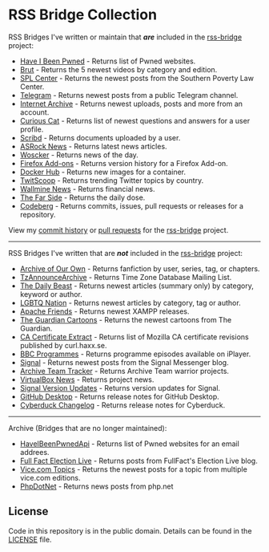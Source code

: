 # RSS Bridge Collection

RSS Bridges I've written or maintain that ***are*** included in the [rss-bridge](https://github.com/RSS-Bridge/rss-bridge) project:

- [Have I Been Pwned](https://github.com/RSS-Bridge/rss-bridge/blob/master/bridges/HaveIBeenPwnedBridge.php) - Returns list of Pwned websites.
- [Brut](https://github.com/RSS-Bridge/rss-bridge/blob/master/bridges/BrutBridge.php) - Returns the 5 newest videos by category and edition.
- [SPL Center](https://github.com/RSS-Bridge/rss-bridge/blob/master/bridges/SplCenterBridge.php) - Returns the newest posts from the Southern Poverty Law Center.
- [Telegram](https://github.com/RSS-Bridge/rss-bridge/blob/master/bridges/TelegramBridge.php) - Returns newest posts from a public Telegram channel.
- [Internet Archive](https://github.com/RSS-Bridge/rss-bridge/blob/master/bridges/InternetArchiveBridge.php) - Returns newest uploads, posts and more from an account.
- [Curious Cat](https://github.com/RSS-Bridge/rss-bridge/blob/master/bridges/CuriousCatBridge.php) - Returns list of newest questions and answers for a user profile.
- [Scribd](https://github.com/RSS-Bridge/rss-bridge/blob/master/bridges/ScribdBridge.php) - Returns documents uploaded by a user.
- [ASRock News](https://github.com/RSS-Bridge/rss-bridge/blob/master/bridges/ASRockNewsBridge.php) - Returns latest news articles.
- [Woscker](https://github.com/RSS-Bridge/rss-bridge/blob/master/bridges/WosckerBridge.php) - Returns news of the day.
- [Firefox Add-ons](https://github.com/RSS-Bridge/rss-bridge/blob/master/bridges/FirefoxAddonsBridge.php) - Returns version history for a Firefox Add-on.
- [Docker Hub](https://github.com/RSS-Bridge/rss-bridge/blob/master/bridges/DockerHubBridge.php) - Returns new images for a container.
- [TwitScoop](https://github.com/RSS-Bridge/rss-bridge/blob/master/bridges/TwitScoopBridge.php) - Returns trending Twitter topics by country.
- [Wallmine News](https://github.com/RSS-Bridge/rss-bridge/blob/master/bridges/WallmineNewsBridge.php) - Returns financial news.
- [The Far Side](https://github.com/RSS-Bridge/rss-bridge/blob/master/bridges/TheFarSideBridge.php) - Returns the daily dose.
- [Codeberg](https://github.com/RSS-Bridge/rss-bridge/blob/master/bridges/CodebergBridge.php) - Returns commits, issues, pull requests or releases for a repository.

View my [commit history](https://github.com/RSS-Bridge/rss-bridge/commits?author=verifiedjoseph) or [pull requests](https://github.com/RSS-Bridge/rss-bridge/pulls?utf8=%E2%9C%93&q=is%3Apr+author%3AVerifiedJoseph) for the [rss-bridge](https://github.com/RSS-Bridge/rss-bridge) project.

---

RSS Bridges I've written that are ***not*** included in the [rss-bridge](https://github.com/RSS-Bridge/rss-bridge) project:

- [Archive of Our Own](bridges/ArchiveofOurOwnBridge.php) - Returns fanfiction by user, series, tag, or chapters.
- [TzAnnounceArchive](bridges/TzAnnounceArchiveBridge.php) - Returns Time Zone Database Mailing List.
- [The Daily Beast](bridges/TheDailyBeastBridge.php) - Returns newest articles (summary only) by category, keyword or author.
- [LGBTQ Nation](bridges/LgbtqNationBridge.php) - Returns newest articles by category, tag or author.
- [Apache Friends](bridges/ApacheFriendsBridge.php) - Returns newest XAMPP releases.
- [The Guardian Cartoons](bridges/TheGuardianCartoonsBridge.php) - Returns the newest cartoons from The Guardian.
- [CA Certificate Extract](bridges/CaExtractBridge.php) - Returns list of Mozilla CA certificate revisions published by curl.haxx.se.
- [BBC Programmes](bridges/BBCProgrammesBridge.php) - Returns programme episodes available on iPlayer.
- [Signal](bridges/SignalBridge.php) - Returns newest posts from the Signal Messenger blog.
- [Archive Team Tracker](bridges/ArchiveTeamTrackerBridge.php) - Returns Archive Team warrior projects.
- [VirtualBox News](bridges/VirtualBoxNewsBridge.php) - Returns project news.
- [Signal Version Updates](bridges/SignalVersionUpdatesBridge.php) - Returns version updates for Signal.
- [GitHub Desktop](bridges/GitHubDesktopBridge.php) - Returns release notes for GitHub Desktop.
- [Cyberduck Changelog](bridges/CyberDuckChangeLogBridge.php) - Returns release notes for Cyberduck.

---

Archive (Bridges that are no longer maintained):

- [HaveIBeenPwnedApi](archive/HaveIBeenPwnedApiBridge.php) - Returns list of Pwned websites for an email addrees.
- [Full Fact Election Live](archive/FullFactElectionLiveBridge.php) - Returns posts from FullFact's Election Live blog.
- [Vice.com Topics](archive/ViceTopicBridge.php) - Returns the newest posts for a topic from multiple vice.com editions.
- [PhpDotNet](archive/PhpDotNetBridge.php) - Returns news posts from php.net

## License

Code in this repository is in the public domain. Details can be found in the [LICENSE](LICENSE) file. 
